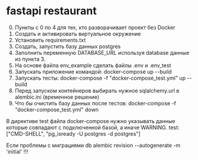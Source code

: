 # fastapi restaurant
0. Пункты с 0 по 4 для тех, кто разворачивает проект без Docker
1. Создать и активировать виртуальное окружение
2. Установить requirements.txt
3. Создать, запустить базу данных postgres 
4. Заполнить переменную DATABASE_URL используя database данные из пункта 3.
5. На основе файла env_example сделать файлы .env и .env_test
6. Запускать приложение командой: docker-compose up --build 
7. Запускать тесты: docker-compose -f "docker-compose_test.yml" up --build
8. Перед запуском контейнеров выбирать нужное sqlalchemy.url в alembic.ini (временное решение)
9. Что бы очистить базу данных после тестов: docker-compose -f "docker-compose_test.yml" down



В директиве test файла docker-compose нужно указывать данные которые совпадают с подключенной базой, а иначе WARNING.
test: ["CMD-SHELL", "pg_isready -U postgres -d postgres"]

Если проблемы с миграциями db alembic revision --autogenerate -m 'initial' !!!

